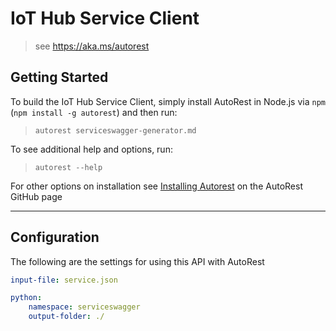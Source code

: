 # IoT Hub Service Client
> see https://aka.ms/autorest

## Getting Started
To build the IoT Hub Service Client, simply install AutoRest in Node.js via `npm` (`npm install -g autorest`) and then run:
> `autorest serviceswagger-generator.md`

To see additional help and options, run:
> `autorest --help`

For other options on installation see [Installing Autorest](https://aka.ms/autorest/install) on the AutoRest GitHub page

---

## Configuration
The following are the settings for using this API with AutoRest

```yaml
input-file: service.json

python:
    namespace: serviceswagger
    output-folder: ./
```